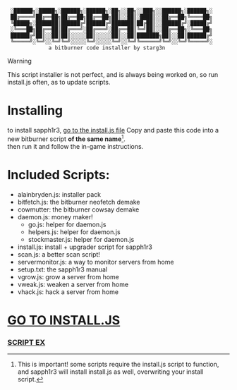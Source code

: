 ```
 ░██████╗░█████╗░██████╗░██████╗░██╗░░██╗░░███╗░░██████╗░██████╗░
 ██╔════╝██╔══██╗██╔══██╗██╔══██╗██║░░██║░████║░░██╔══██╗╚════██╗
 ╚█████╗░███████║██████╔╝██████╔╝███████║██╔██║░░██████╔╝░█████╔╝
 ░╚═══██╗██╔══██║██╔═══╝░██╔═══╝░██╔══██║╚═╝██║░░██╔══██╗░╚═══██╗
 ██████╔╝██║░░██║██║░░░░░██║░░░░░██║░░██║███████╗██║░░██║██████╔╝
 ╚═════╝░╚═╝░░╚═╝╚═╝░░░░░╚═╝░░░░░╚═╝░░╚═╝╚══════╝╚═╝░░╚═╝╚═════╝░
             a bitburner code installer by starg3n               
```

> [!WARNING]
> This script installer is not perfect, and is always being worked on, so run install.js often, as to update scripts.

# Installing
to install sapph1r3, [go to the install.js file](https://github.com/starg3n/sapph1r3/blob/main/install.js) 
Copy and paste this code into a new bitburner script **of the same name**[^1]. \
then run it and follow the in-game instructions.

[^1]: This is important! some scripts require the install.js script to function, and sapph1r3 will install install.js as well, overwriting your install script.

# Included Scripts:
 - alainbryden.js: installer pack
 - bitfetch.js: the bitburner neofetch demake
 - cowmutter: the bitburner cowsay demake
 - daemon.js: money maker!
   - go.js: helper for daemon.js
   - helpers.js: helper for daemon.js
   - stockmaster.js: helper for daemon.js
 - install.js: install + upgrader script for sapph1r3
 - scan.js: a better scan script!
 - servermonitor.js: a way to monitor servers from home
 - setup.txt: the sapph1r3 manual
 - vgrow.js: grow a server from home
 - vweak.js: weaken a server from home
 - vhack.js: hack a server from home

# [GO TO INSTALL.JS](https://github.com/starg3n/sapph1r3/blob/main/install.js)
### [SCRIPT EX](https://github.com/starg3n/sapph1r3/tree/main/examples)

